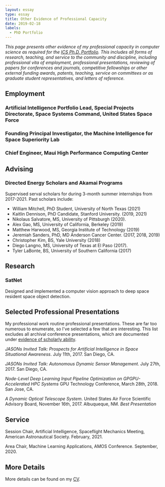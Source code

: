 ```yaml
---
layout: essay    
type: essay    
title: Other Evidence of Professional Capacity  
date: 2019-02-18 
labels:  
  - PhD Portfolio
---
```


*This page presents other evidence of my professional capacity in computer science as required for the [ICS Ph.D. Portfolio](http://www.ics.hawaii.edu/academics/graduate-degree-programs/ph-d-in-ics/#phd-portfolio). This includes all forms of research, teaching, and service to the community and discipline, including professional vita of employment, professional presentations, reviewing of papers for conferences and journals, competitive fellowships or other external funding awards, patents, teaching, service on committees or as graduate student representatives, and letters of reference.*

## Employment

### Artificial Intelligence Portfolio Lead, Special Projects Directorate, Space Systems Command, United States Space Force

### Founding Principal Investigator, the Machine Intelligence for Space Superiority Lab

### Chief Engineer, Maui High Performance Computing Center

## Advising

### Directed Energy Scholars and Akamai Programs

Supervised serval scholars for during 3-month summer internships from 2017-2021. Past scholars include:

* William Mitchell, PhD Student, University of North Texas (2021)
* Kaitlin Dennison, PhD Candidate, Stanford University. (2019, 2021)
* Nikolaus Salvatore, MS, University of Pittsburgh (2020).
* Alex Gao, MS, University of California, Berkeley (2019)
* Matthew Harwood, MS, Georgia Institute of Technology (2019)
* Jeremiah Sanders, PhD, MD Anderson Cancer Center. (2017, 2018, 2019)
* Christopher Kim, BS, Yale University (2018)
* Diego Langno, MS, University of Texas at El Paso (2017).
* Tyler LaBonte, BS,  University of Southern California (2017)

## Research

### SatNet
Designed and implemented a computer vision approach to deep space resident space object detection. 

## Selected Professional Presentations

My professional work routine professional presentations. These are far too numerous to enumerate, so I've selected a few that are interesting. This list excludes all archival conference presentations, which are documented under [evidence of scholarly ability](https://justinfletcher.github.io/essays/evidence-of-scholarly-ability.md).

_JASONs Invited Talk: Prospects for Artificial Intelligence in Space Situational Awareness_. July 11th, 2017. San Diego, CA. 

_JASONs Invited Talk: Autonomous Dynamic Sensor Management_. July 27th, 2017. San Diego, CA. 

_Node-Level Deep Learning Input Pipeline Optimization on GPGPU-Accelerated HPC Systems_ GPU Technology Conference, March 28th, 2018. San Jose, CA.

_A Dynamic Optical Telescope System_. United States Air Force Scientific Advisory Board, November 16th, 2017. Albuqueque, NM. *Best Presentation* 

## Service

Session Chair, Artificial Intelligence, Spaceflight Mechanics Meeting, American Astronautical Society. February, 2021.

Area Chair,  Machine Learning Applications, AMOS Conference. September, 2020.

## More Details

More details can be found on my [CV](https://justinfletcher.github.io/bio/).
